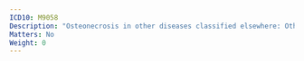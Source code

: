 ```yaml
---
ICD10: M9058
Description: "Osteonecrosis in other diseases classified elsewhere: Other"
Matters: No
Weight: 0
---
```


